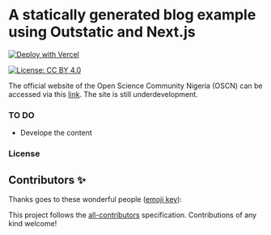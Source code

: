 # A statically generated blog example using Outstatic and Next.js

[![Deploy with Vercel](https://vercel.com/button)](https://vercel.com/new/clone?repository-url=https%3A%2F%2Fgithub.com%2Favitorio%2Foutstatic%2Ftree%2Fmain%2Fexamples%2Fblog&env=OST_GITHUB_ID,OST_GITHUB_SECRET,OST_TOKEN_SECRET&project-name=outstatic-blog&repo-name=outstatic-blog&demo-title=Outstatic%20Blog%20Demo&demo-description=A%20statically%20generated%20blog%20example%20using%20Outstatic&demo-url=https%3A%2F%2Foutstatic-example-blog.vercel.app%2F&demo-image=https%3A%2F%2Foutstatic.com%2Fimages%2Foutstatic-demo.png&envDescription=API%20Keys%20needed%20for%20installation&envLink=https%3A%2F%2Foutstatic.com%2Fdocs%2Fenvironment-variables)


<!-- ALL-CONTRIBUTORS-BADGE:START - Do not remove or modify this section -->

[![License: CC BY 4.0](https://img.shields.io/badge/License-CC_BY_4.0-lightgrey.svg)](https://creativecommons.org/licenses/by/4.0/)


The official website of the Open Science Community Nigeria (OSCN) can be accessed via this [link](https://www.oscnigeria.org). The site is still underdevelopment. 

### TO DO
- Develope the content

### License


## Contributors ✨

Thanks goes to these wonderful people ([emoji key](https://allcontributors.org/docs/en/emoji-key)):


<!-- ALL-CONTRIBUTORS-LIST:END -->

This project follows the [all-contributors](https://github.com/all-contributors/all-contributors) specification. Contributions of any kind welcome!
